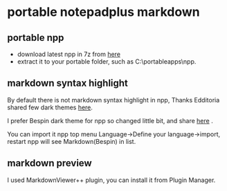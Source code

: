 # portable notepadplus markdown

## portable npp
- download latest npp in 7z from [here](https://notepad-plus-plus.org/download/v7.5.1.html)
- extract it to your portable folder, such as C:\portableapps\npp.

## markdown syntax highlight 
By default there is not markdown syntax highlight in npp, Thanks Edditoria shared few dark themes [here](https://github.com/Edditoria/markdown-plus-plus).

I prefer Bespin dark theme for npp so changed little bit, and share [here](https://github.com/robertluwang/npp/blob/master/userDefineLang_markdown_bespin.xml)  .

You can import it npp top menu Language->Define your language->import, restart npp will see Markdown(Bespin) in list.

## markdown preview
I used MarkdownViewer++ plugin, you can install it from Plugin Manager.
